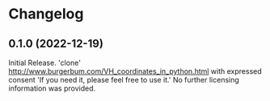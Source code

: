 # Changelog

## 0.1.0 (2022-12-19)

Initial Release. 'clone' http://www.burgerbum.com/VH_coordinates_in_python.html with expressed consent 'If you need it, please feel free to use it.' No further licensing information was provided.


